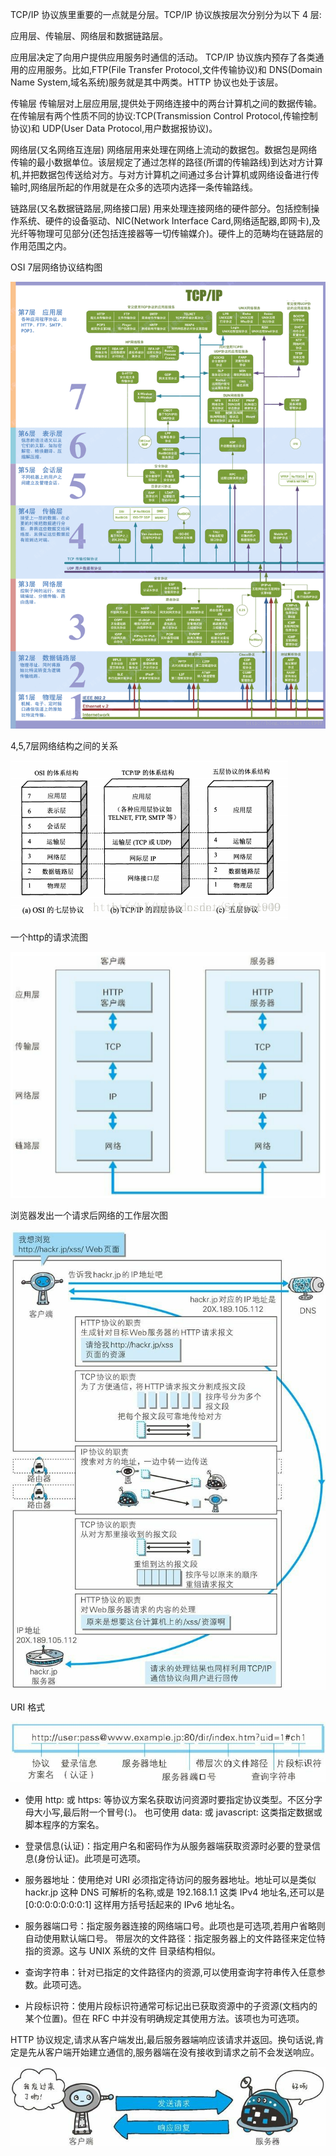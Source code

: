 TCP/IP 协议族里重要的一点就是分层。TCP/IP 协议族按层次分别分为以下 4 层:

应用层、传输层、网络层和数据链路层。



应用层决定了向用户提供应用服务时通信的活动。
TCP/IP 协议族内预存了各类通用的应用服务。比如,FTP(File Transfer Protocol,文件传输协议)和 DNS(Domain Name System,域名系统)服务就是其中两类。HTTP 协议也处于该层。

传输层
传输层对上层应用层,提供处于网络连接中的两台计算机之间的数据传输。
在传输层有两个性质不同的协议:TCP(Transmission Control Protocol,传输控制协议)和 UDP(User Data Protocol,用户数据报协议)。

网络层(又名网络互连层)
网络层用来处理在网络上流动的数据包。数据包是网络传输的最小数据单位。该层规定了通过怎样的路径(所谓的传输路线)到达对方计算机,并把数据包传送给对方。与对方计算机之间通过多台计算机或网络设备进行传输时,网络层所起的作用就是在众多的选项内选择一条传输路线。

链路层(又名数据链路层,网络接口层)
用来处理连接网络的硬件部分。包括控制操作系统、硬件的设备驱动、NIC(Network Interface Card,网络适配器,即网卡),及光纤等物理可见部分(还包括连接器等一切传输媒介)。硬件上的范畴均在链路层的作用范围之内。



OSI 7层网络协议结构图

![](imgs/osi7.gif)



4,5,7层网络结构之间的关系

![](imgs/4-5-7layers.png)

一个http的请求流图

![](imgs/httprequestflow.png)





浏览器发出一个请求后网络的工作层次图

![](imgs/http-request-flow.png)







URI 格式

![](imgs/uri-structure.png)

- 使用 http: 或 https: 等协议方案名获取访问资源时要指定协议类型。不区分字母大小写,最后附一个冒号(:)。
  也可使用 data: 或 javascript: 这类指定数据或脚本程序的方案名。

- 登录信息(认证)：指定用户名和密码作为从服务器端获取资源时必要的登录信息(身份认证)。此项是可选项。

- 服务器地址：使用绝对 URI 必须指定待访问的服务器地址。地址可以是类似hackr.jp 这种 DNS 可解析的名称,或是 192.168.1.1 这类 IPv4 地址名,还可以是 [0:0:0:0:0:0:0:1] 这样用方括号括起来的 IPv6 地址名。

- 服务器端口号：指定服务器连接的网络端口号。此项也是可选项,若用户省略则自动使用默认端口号。
  带层次的文件路径：指定服务器上的文件路径来定位特指的资源。这与 UNIX 系统的文件
  目录结构相似。

- 查询字符串：针对已指定的文件路径内的资源,可以使用查询字符串传入任意参数。此项可选。

- 片段标识符：使用片段标识符通常可标记出已获取资源中的子资源(文档内的某个位置)。但在 RFC 中并没有明确规定其使用方法。该项也为可选项。





HTTP 协议规定,请求从客户端发出,最后服务器端响应该请求并返回。换句话说,肯定是先从客户端开始建立通信的,服务器端在没有接收到请求之前不会发送响应。

![](imgs/cs-structure.png)

